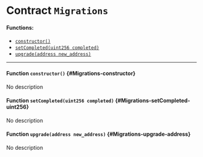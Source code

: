 # Contract `Migrations`



#### Functions:
- [`constructor()`](#Migrations-constructor)
- [`setCompleted(uint256 completed)`](#Migrations-setCompleted-uint256)
- [`upgrade(address new_address)`](#Migrations-upgrade-address)


---

#### Function `constructor()` {#Migrations-constructor}
No description
#### Function `setCompleted(uint256 completed)` {#Migrations-setCompleted-uint256}
No description
#### Function `upgrade(address new_address)` {#Migrations-upgrade-address}
No description

